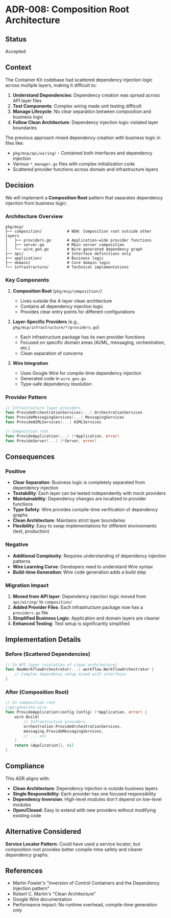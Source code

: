 # ADR-008: Composition Root Architecture

## Status
Accepted

## Context
The Container Kit codebase had scattered dependency injection logic across multiple layers, making it difficult to:

1. **Understand Dependencies**: Dependency creation was spread across API layer files
2. **Test Components**: Complex wiring made unit testing difficult
3. **Manage Lifecycle**: No clear separation between composition and business logic
4. **Follow Clean Architecture**: Dependency injection logic violated layer boundaries

The previous approach mixed dependency creation with business logic in files like:
- `pkg/mcp/api/wiring/` - Contained both interfaces and dependency injection
- Various `*_manager.go` files with complex initialization code
- Scattered provider functions across domain and infrastructure layers

## Decision
We will implement a **Composition Root** pattern that separates dependency injection from business logic:

### Architecture Overview
```
pkg/mcp/
├── composition/           # NEW: Composition root outside other layers
│   ├── providers.go       # Application-wide provider functions
│   ├── server.go          # Main server composition
│   └── wire_gen.go        # Wire-generated dependency graph
├── api/                   # Interface definitions only
├── application/           # Business logic
├── domain/                # Core domain logic
└── infrastructure/        # Technical implementations
```

### Key Components

1. **Composition Root** (`pkg/mcp/composition/`)
   - Lives outside the 4-layer clean architecture
   - Contains all dependency injection logic
   - Provides clear entry points for different configurations

2. **Layer-Specific Providers** (e.g., `pkg/mcp/infrastructure/*/providers.go`)
   - Each infrastructure package has its own provider functions
   - Focused on specific domain areas (AI/ML, messaging, orchestration, etc.)
   - Clean separation of concerns

3. **Wire Integration**
   - Uses Google Wire for compile-time dependency injection
   - Generated code in `wire_gen.go`
   - Type-safe dependency resolution

### Provider Pattern
```go
// Infrastructure layer providers
func ProvideOrchestrationServices(...) OrchestrationServices
func ProvideMessagingServices(...) MessagingServices
func ProvideAIMLServices(...) AIMLServices

// Composition root
func ProvideApplication(...) (*Application, error)
func ProvideServer(...) (*Server, error)
```

## Consequences

### Positive
- **Clear Separation**: Business logic is completely separated from dependency injection
- **Testability**: Each layer can be tested independently with mock providers
- **Maintainability**: Dependency changes are localized to provider functions
- **Type Safety**: Wire provides compile-time verification of dependency graphs
- **Clean Architecture**: Maintains strict layer boundaries
- **Flexibility**: Easy to swap implementations for different environments (test, production)

### Negative
- **Additional Complexity**: Requires understanding of dependency injection patterns
- **Wire Learning Curve**: Developers need to understand Wire syntax
- **Build-time Generation**: Wire code generation adds a build step

### Migration Impact
1. **Moved from API layer**: Dependency injection logic moved from `api/wiring/` to `composition/`
2. **Added Provider Files**: Each infrastructure package now has a `providers.go` file
3. **Simplified Business Logic**: Application and domain layers are cleaner
4. **Enhanced Testing**: Test setup is significantly simplified

## Implementation Details

### Before (Scattered Dependencies)
```go
// In API layer (violation of clean architecture)
func NewWorkflowOrchestrator(...) workflow.WorkflowOrchestrator {
    // Complex dependency setup mixed with interfaces
}
```

### After (Composition Root)
```go
// In composition root
//go:generate wire
func ProvideApplication(config Config) (*Application, error) {
    wire.Build(
        // Infrastructure providers
        orchestration.ProvideOrchestrationServices,
        messaging.ProvideMessagingServices,
        // ... etc
    )
    return &Application{}, nil
}
```

## Compliance
This ADR aligns with:
- **Clean Architecture**: Dependency injection is outside business layers
- **Single Responsibility**: Each provider has one focused responsibility
- **Dependency Inversion**: High-level modules don't depend on low-level modules
- **Open/Closed**: Easy to extend with new providers without modifying existing code

## Alternative Considered
**Service Locator Pattern**: Could have used a service locator, but composition root provides better compile-time safety and clearer dependency graphs.

## References
- Martin Fowler's "Inversion of Control Containers and the Dependency Injection pattern"
- Robert C. Martin's "Clean Architecture"
- Google Wire documentation
- Performance impact: No runtime overhead, compile-time generation only